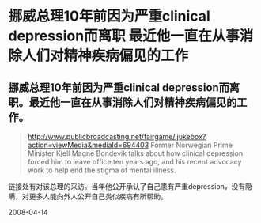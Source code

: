 # 挪威总理10年前因为严重clinical depression而离职 最近他一直在从事消除人们对精神疾病偏见的工作

## 挪威总理10年前因为严重clinical depression而离职。最近他一直在从事消除人们对精神疾病偏见的工作。



> http://www.publicbroadcasting.net/fairgame/.jukebox?action=viewMedia&mediaId=694403
> Former Norwegian Prime Minister Kjell Magne Bondevik talks about how clinical depression forced him to leave office ten years ago, and his recent advocacy work to help end the stigma of mental illness.

链接处有对该总理的采访。当年他公开承认了自己患有严重depression，没有隐瞒，对更多人能向外人公开自己类似疾病有所帮助。


2008-04-14